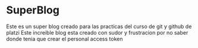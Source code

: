 # SuperBlog
Este es un super blog creado para las practicas del curso de git y github de platzi
Este increible blog esta creado con sudor y frustracion por no saber donde tenia que crear el personal access token

